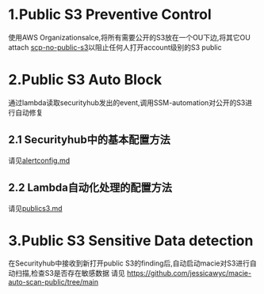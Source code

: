 # 1.Public S3 Preventive Control
使用AWS Organizationsalce,将所有需要公开的S3放在一个OU下边,将其它OU attach [scp-no-public-s3](/scp-no-public-s3)以阻止任何人打开account级别的S3 public
# 2.Public S3 Auto Block
通过lambda读取securityhub发出的event,调用SSM-automation对公开的S3进行自动修复
## 2.1 Securityhub中的基本配置方法
请见[alertconfig.md](/alertconfig.md)
## 2.2 Lambda自动化处理的配置方法
请见[publics3.md](/publics3.md)
# 3.Public S3 Sensitive Data detection
在Securityhub中接收到新打开public S3的finding后,自动启动macie对S3进行自动扫描,检查S3是否存在敏感数据
请见
https://github.com/jessicawyc/macie-auto-scan-public/tree/main
